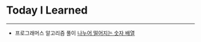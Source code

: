 # Today I Learned

---

- 프로그래머스 알고리즘 풀이  [나누어 떨어지는 숫자 배열](https://github.com/VincentGeranium/Algorithm-Study/tree/master/Algorithm-Practice/190820-Algorithm-Practice.playground)

